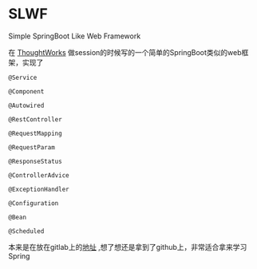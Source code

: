 # SLWF
Simple SpringBoot Like Web Framework

在 [ThoughtWorks](https://www.thoughtworks.com/) 做session的时候写的一个简单的SpringBoot类似的web框架，实现了

`@Service`

`@Component`

`@Autowired`

`@RestController`

`@RequestMapping`

`@RequestParam`

`@ResponseStatus`

`@ControllerAdvice`

`@ExceptionHandler`

`@Configuration`

`@Bean`

`@Scheduled`

本来是在放在gitlab上的[地址](https://gitlab.com/twu_xingfeng/myspring) ,想了想还是拿到了github上，非常适合拿来学习Spring
